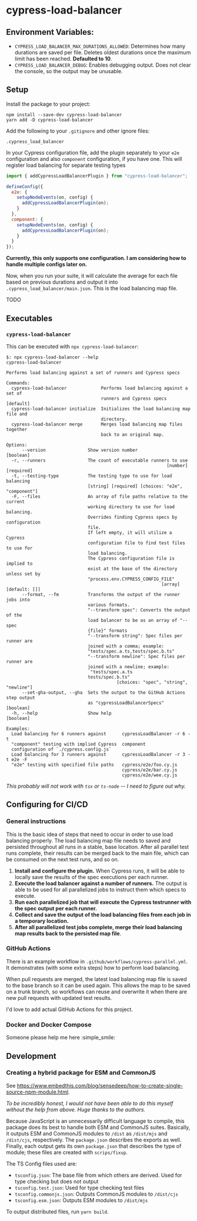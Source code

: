 
# cypress-load-balancer



## Environment Variables:

* `CYPRESS_LOAD_BALANCER_MAX_DURATIONS_ALLOWED`: Determines how many durations are saved per file. Deletes oldest
  durations once the maximum limit has been reached. **Defaulted to 10**.
* `CYPRESS_LOAD_BALANCER_DEBUG`: Enables debugging output. Does not clear the console, so the output may be unusable.

## Setup

Install the package to your project:

```shell
npm install --save-dev cypress-load-balancer
yarn add -D cypress-load-balancer
```

Add the following to your `.gitignore` and other ignore files:

```
.cypress_load_balancer
```

In your Cypress configuration file, add the plugin separately to your `e2e` configuration and also `component`
configuration, if you have one.
This will register load balancing for separate testing types

```js
import { addCypressLoadBalancerPlugin } from "cypress-load-balancer";

defineConfig({
  e2e: {
    setupNodeEvents(on, config) {
      addCypressLoadBalancerPlugin(on);
    }
  },
  component: {
    setupNodeEvents(on, config) {
      addCypressLoadBalancerPlugin(on);
    }
  }
});
```

**Currently, this only supports one configuration. I am considering how to handle multiple configs later on.**

Now, when you run your suite, it will calculate the average for each file based on previous durations and output it into
`.cypress_load_balancer/main.json`. This is the load balancing map file.

TODO

## Executables

### `cypress-load-balancer`

This can be executed with `npx cypress-load-balancer`:

```
$: npx cypress-load-balancer --help
cypress-load-balancer

Performs load balancing against a set of runners and Cypress specs

Commands:
  cypress-load-balancer             Performs load balancing against a set of
                                    runners and Cypress specs          [default]
  cypress-load-balancer initialize  Initializes the load balancing map file and
                                    directory.
  cypress-load-balancer merge       Merges load balancing map files together
                                    back to an original map.

Options:
      --version                Show version number                     [boolean]
  -r, --runners                The count of executable runners to use
                                                             [number] [required]
  -t, --testing-type           The testing type to use for load balancing
                               [string] [required] [choices: "e2e", "component"]
  -F, --files                  An array of file paths relative to the current
                               working directory to use for load balancing.
                               Overrides finding Cypress specs by configuration
                               file.
                               If left empty, it will utilize a Cypress
                               configuration file to find test files to use for
                               load balancing.
                               The Cypress configuration file is implied to
                               exist at the base of the directory unless set by
                               "process.env.CYPRESS_CONFIG_FILE"
                                                           [array] [default: []]
      --format, --fm           Transforms the output of the runner jobs into
                               various formats.
                               "--transform spec": Converts the output of the
                               load balancer to be as an array of "--spec
                               {file}" formats
                               "--transform string": Spec files per runner are
                               joined with a comma; example:
                               "tests/spec.a.ts,tests/spec.b.ts"
                               "--transform newline": Spec files per runner are
                               joined with a newline; example:
                                "tests/spec.a.ts
                               tests/spec.b.ts"
                                          [choices: "spec", "string", "newline"]
      --set-gha-output, --gha  Sets the output to the GitHub Actions step output
                               as "cypressLoadBalancerSpecs"           [boolean]
  -h, --help                   Show help                               [boolean]

Examples:
  Load balancing for 6 runners against      cypressLoadBalancer -r 6 -t
  "component" testing with implied Cypress  component
  configuration of `./cypress.config.js`
  Load balancing for 3 runners against      cypressLoadBalancer -r 3 -t e2e -F
  "e2e" testing with specified file paths   cypress/e2e/foo.cy.js
                                            cypress/e2e/bar.cy.js
                                            cypress/e2e/wee.cy.js
```

_This probably will not work with `tsx` or `ts-node` -- I need to figure out why._

## Configuring for CI/CD

### General instructions

This is the basic idea of steps that need to occur in order to use load balancing properly. The load balancing map file
needs to saved and persisted throughout all runs in a stable, base location. After all parallel test runs complete,
their results can be merged back to the main file, which can be consumed on the next test runs, and so on.

1. **Install and configure the plugin.** When Cypress runs, it will be able to locally save the results of the spec
   executions per each runner.
2. **Execute the load balancer against a number of runners.** The output is able to be used for all parallelized jobs to
   instruct them which specs to execute.
3. **Run each parallelized job that will execute the Cypress testrunner with the spec output per each runner.**
4. **Collect and save the output of the load balancing files from each job in a temporary location.**
5. **After all parallelized test jobs complete, merge their load balancing map results back to the persisted map file**.

### GitHub Actions

There is an example workflow in `.github/workflows/cypress-parallel.yml`. It demonstrates (with some extra steps) how to
perform load balancing.

When pull requests are merged, the latest load balancing map file is saved to the base branch so it can be used again.
This allows the map to be saved on a trunk branch, so workflows can reuse and overwrite it when there are new pull
requests with updated test results.

I'd love to add actual GitHub Actions for this project.

### Docker and Docker Compose

Someone please help me here :simple_smile:

## Development

### Creating a hybrid package for ESM and CommonJS

See https://www.embedthis.com/blog/sensedeep/how-to-create-single-source-npm-module.html.

_To be incredibly honest, I would not have been able to do this myself without the help from above. Huge thanks to the
authors._

Because JavaScript is an unnecessarily difficult language to compile, this package does its best to handle both ESM and
CommonJS suites. Basically, it outputs ESM and CommonJS modules to `/dist` as `/dist/mjs` and `/dist/cjs`, respectively.
The `package.json` describes the exports as well. Finally, each output gets its own `package.json` that describes the
type of module; these files are created with `scrips/fixup`.

The TS Config files used are:

- `tsconfig.json`: The base file from which others are derived. Used for type checking but does not output
- `tsconfig.test.json`: Used for type checking test files
- `tsconfig.commonjs.json`: Outputs CommonJS modules to `/dist/cjs`
- `tsconfig.esm.json`: Outputs ESM modules to `/dist/mjs`

To output distributed files, run `yarn build`.
